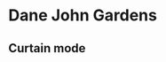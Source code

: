 <param ve-config title="Image compare examples" layout="vertical">

# Dane John Gardens

## Curtain mode

<param ve-compare curtain url="https://stor.artstor.org/stor/90c9470d-8b5b-496c-9fc5-2bb1e3d2a251" label="Dane John Gardens (2021)" description="Dane John Gardens 2021" attribution="Martin Crowther" license="In Copyright">
<param ve-compare url="https://stor.artstor.org/stor/a4b4ce97-8c3d-4d08-a1f7-6fa7423f8402" label="Dane John Gardens (2021)" description="Dnae John Gardens 2021." license="In Copyright">
